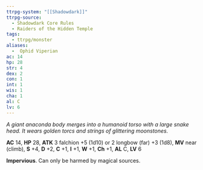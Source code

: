 ```yaml
---
ttrpg-system: "[[Shadowdark]]"
ttrpg-source:
  - Shadowdark Core Rules
  - Raiders of the Hidden Temple
tags:
  - ttrpg/monster
aliases:
  -  Ophid Viperian
ac: 14
hp: 28
str: 4
dex: 2
con: 1
int: 1
wis: 1
cha: 1
al: C
lv: 6
---
```


_A giant anaconda body merges into a humanoid torso with a large snake head. It wears golden torcs and strings of glittering moonstones._

**AC** 14, **HP** 28, **ATK** 3 falchion +5 (1d10) or 2 longbow (far) +3 (1d8), **MV** near (climb), **S** +4, **D** +2, **C** +1, **I** +1, **W** +1, **Ch** +1, **AL** C, **LV** 6

**Impervious**. Can only be harmed by magical sources.

